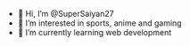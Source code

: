 - 👋 Hi, I’m @SuperSaiyan27
- 👀 I’m interested in sports, anime and gaming
- 🌱 I’m currently learning web development
<!---
SuperSaiyan27/SuperSaiyan27 is a ✨ special ✨ repository because its `README.md` (this file) appears on your GitHub profile.
You can click the Preview link to take a look at your changes.
--->

